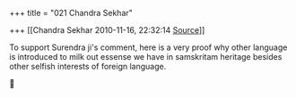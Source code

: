 +++
title = "021 Chandra Sekhar"

+++
[[Chandra Sekhar	2010-11-16, 22:32:14 [Source](https://groups.google.com/g/bvparishat/c/MPZwUsWodzo)]]



To support Surendra ji's comment, here is a very proof why other language is introduced to milk out essense we have in samskritam heritage besides other selfish interests of foreign language.



